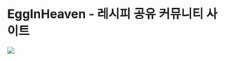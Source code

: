 # EggInHeaven - 레시피 공유 커뮤니티 사이트

<img src="https://img.shields.io/badge/spring-6DB33F?style=for-the-badge&logo=spring&logoColor=white">
